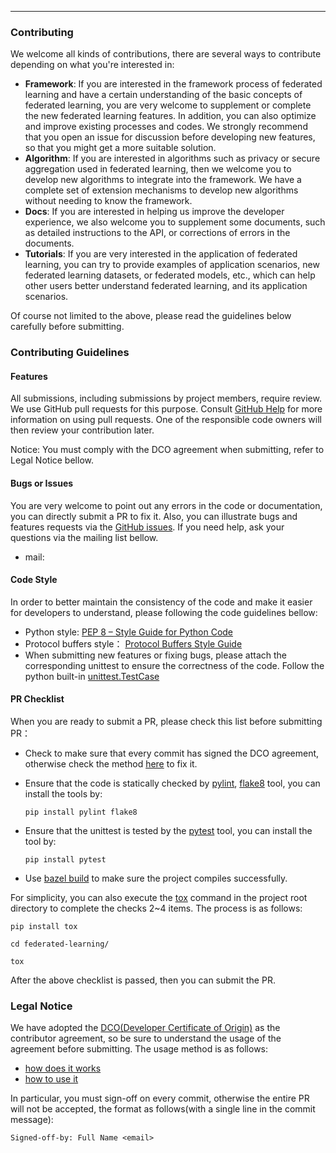 ------

### Contributing

We welcome all kinds of contributions, there are several ways to contribute depending on what you're interested in:

- **Framework**: If you are interested in the framework process of federated learning and have a certain understanding of the basic concepts of federated learning, you are very welcome to supplement or complete the new federated learning features. In addition, you can also optimize and improve existing processes and codes. We strongly recommend that you open an issue for discussion before developing new features, so that you might get a more suitable solution.
- **Algorithm**: If you are interested in algorithms such as privacy or secure aggregation used in federated learning, then we welcome you to develop new algorithms to integrate into the framework. We have a complete set of extension mechanisms to develop new algorithms without needing to know the framework.
- **Docs**: If you are interested in helping us improve the developer experience, we also welcome you to supplement some documents, such as detailed instructions to the API, or corrections of errors in the documents.
- **Tutorials**: If you are very interested in the application of federated learning, you can try to provide examples of application scenarios, new federated learning datasets, or federated models, etc., which can help other users better understand federated learning, and its application scenarios.

Of course not limited to the above, please read the guidelines below carefully before submitting.



### Contributing Guidelines

#### Features

All submissions, including submissions by project members, require review. We use GitHub pull requests for this purpose. Consult [GitHub Help](https://help.github.com/articles/about-pull-requests/ ) for more information on using pull requests. One of the responsible code owners will then review your contribution later.

Notice: You must comply with the DCO agreement when submitting, refer to Legal Notice bellow.



#### Bugs or Issues

You are very welcome to point out any errors in the code or documentation, you can directly submit a PR to fix it. Also, you can illustrate bugs and features requests via the [GitHub issues](https://github.com/neursafe/federated-learning/issues). If you need help, ask your questions via the mailing list bellow.

- mail: 



#### Code Style

In order to better maintain the consistency of the code and make it easier for developers to understand, please following the code guidelines bellow:

- Python style:  [PEP 8 – Style Guide for Python Code](https://peps.python.org/pep-0008/ )
- Protocol buffers style： [Protocol Buffers Style Guide](https://developers.google.com/protocol-buffers/docs/style)
- When submitting new features or fixing bugs, please attach the corresponding unittest to ensure the correctness of the code. Follow the python built-in [unittest.TestCase](https://docs.python.org/3.7/library/unittest.html)



#### PR Checklist

When you are ready to submit a PR, please check this list before submitting PR：

- Check to make sure that every commit has signed the DCO agreement, otherwise check the method [here](https://www.secondstate.io/articles/dco/) to fix it.

- Ensure that the code is statically checked by [pylint](https://pypi.org/project/pylint/), [flake8](https://pypi.org/project/flake8/) tool, you can install the tools by:

  ```
  pip install pylint flake8
  ```

- Ensure that the unittest is tested by the [pytest](https://pypi.org/project/pytest/) tool, you can install the tool by:

  ```
  pip install pytest
  ```

- Use [bazel build](https://bazel.build/) to make sure the project compiles successfully.

For simplicity, you can also execute the [tox](https://tox.wiki/en/latest/#) command in the project root directory to complete the checks 2~4 items. The process is as follows:

```
pip install tox

cd federated-learning/

tox
```

After the above checklist is passed, then you can submit the PR.



### Legal Notice

We have adopted the [DCO(Developer Certificate of Origin)](https://developercertificate.org/) as the contributor agreement, so be sure to understand the usage of the agreement before submitting. The usage method is as follows:

- [how does it works](https://probot.github.io/apps/dco/)
- [how to use it](https://www.secondstate.io/articles/dco/)

In particular, you must sign-off on every commit, otherwise the entire PR will not be accepted, the format as follows(with a single line in the commit message):

```
Signed-off-by: Full Name <email>
```
